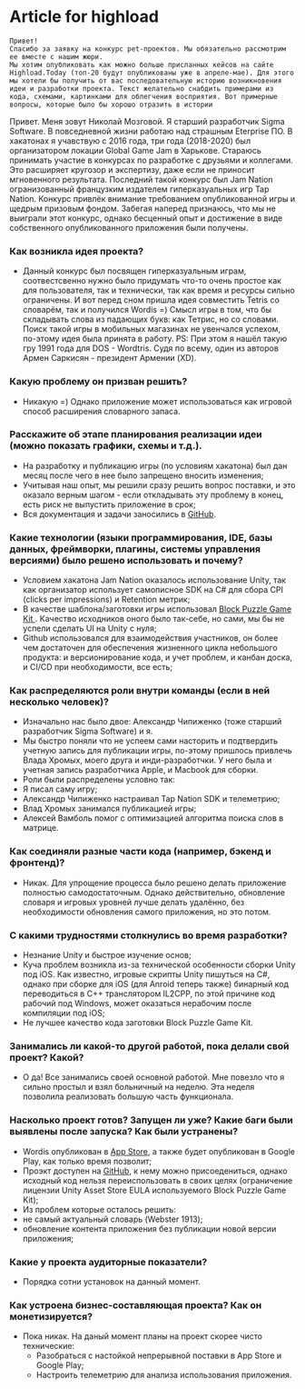 # Article for highload

```
Привет!
Спасибо за заявку на конкурс pet-проектов. Мы обязательно рассмотрим ее вместе с нашим жюри.
Мы хотим опубликовать как можно больше присланных кейсов на сайте Highload.Today (топ-20 будут опубликованы уже в апреле-мае). Для этого мы хотели бы получить от вас последовательную историю возникновения идеи и разработки проекта. Текст желательно снабдить примерами из кода, схемами, картинками для облегчения восприятия. Вот примерные вопросы, которые было бы хорошо отразить в истории
```

Привет. Меня зовут Николай Мозговой.
Я старший разработчик Sigma Software. В повседневной жизни работаю над страшным Eterprise ПО.
В хакатонах я учавствую с 2016 года, три года (2018-2020) был организатором локации Global Game Jam в Харькове.
Стараюсь принимать участие в конкурсах по разработке с друзьями и коллегами. Это расширяет кругозор и экспертизу, даже если не приносит мгновенного результата.
Последний такой конкурс был Jam Nation огранизованный французким издателем гиперказуальных игр Tap Nation.
Конкурс привлёк внимание требованием опубликованной игры и щедрым призовым фондом.
Забегая наперед признаюсь, что мы не выиграли этот конкурс, однако бесценный опыт и достижение в виде собственного опубликованного приложения были получены.

### Как возникла идея проекта?
- Данный конкурс был посвящен гиперказуальным играм, соотвестсвенно нужно было придумать что-то очень простое как для пользователя, так и технически, так как время и ресурсы сильно ограничены. И вот перед сном пришла идея совместить Tetris со словарём, так и получился Wordis =)
Смысл игры в том, что бы складывать слова из падающих букв: как Тетрис, но со словами.
Поиск такой игры в мобильных магазинах не увенчался успехом, по-этому идея была принята в работу.
PS: При этом я нашёл такую гру 1991 года для DOS - Wordtris. Судя по всему, один из авторов Армен Саркисян - президент Армении (XD).

### Какую проблему он призван решить?
- Никакую =) Однако приложение может использоваться как игровой способ расширения словарного запаса.
### Расскажите об этапе планирования реализации идеи (можно показать графики, схемы и т.д.).
- На разработку и публикацию игры (по условиям хакатона) был дан месяц после чего в нее было запрещено вносить изменения;
- Учитывая наш опыт, мы решили сразу решить вопрос поставки, и это оказало верным шагом - если откладывать эту проблему в конец, есть риск не выпустить приложение в срок;
- Вся документация и задачи заносились в [GitHub](https://github.com/NicklausBrain/wordis-unity).
### Какие технологии (языки программирования, IDE, базы данных, фреймворки, плагины, системы управления версиями) было решено использовать и почему?
- Условием хакатона Jam Nation оказалось использование Unity, так как организатор использует самописное SDK на C# для сбора CPI (clicks per impressions) и Retention метрик;
- В качестве шаблона/заготовки игры использовал [Block Puzzle Game Kit ](https://assetstore.unity.com/packages/templates/packs/block-puzzle-game-kit-ready-to-publish-fun-mobile-game-162436#content). Качество исходников оного было так-себе, но сами, мы бы не успели сделать UI на Unity с нуля;
- Github использовался для взаимодействия участников, он более чем достаточен для обеспечения жизненного цикла небольшого продукта: и версионирование кода, и учет проблем, и канбан доска, и CI/CD при необходимости, все есть;
### Как распределяются роли внутри команды (если в ней несколько человек)?
- Изначально нас было двое: Александр Чипиженко (тоже старший разработчик Sigma Software) и я.
- Мы быстро поняли что не успеем сами насторить и подтвердить учетную запись для публикации игры, по-этому пришлось привлечь Влада Хромых, моего друга и инди-разработчки. У него была и учетная запись разработчика Apple, и Macbook для сборки.
- Роли были распределены условно так:
 - Я писал саму игру;
 - Александр Чипиженко настраивал Tap Nation SDK и телеметрию;
 - Влад Хромых занимался публикацией игры;
 - Алексей Вамболь помог с оптимизацией алгоритма поиска слов в матрице.
### Как соединяли разные части кода (например, бэкенд и фронтенд)?
- Никак. Для упрощение процесса было решено делать приложение полностью самодостаточным. Однако действительно, обновление словаря и игровых уровней лучше делать удалённо, без необходимости обновления самого приложения, но это потом.
### С какими трудностями столкнулись во время разработки?
- Незнание Unity и быстрое изучение основ;
- Куча проблем возникла из-за технической особенности сборки Unity под iOS. Как известно, игровые скрипты Unity пишуться на C#, однако при сборке для iOS (для Anroid теперь также) бинарный код переводиться в C++ транслятором IL2CPP, по этой причине код рабочий под Windows, может оказаться нерабочим после компиляции под iOS;
- Не лучшее качество кода заготовки Block Puzzle Game Kit.
### Занимались ли какой-то другой работой, пока делали свой проект? Какой?
- О да! Все занимались своей основной работой. Мне повезло что я сильно простыл и взял больничный на неделю. Эта неделя позволила реализовать большую часть функционала.
### Насколько проект готов? Запущен ли уже? Какие баги были выявлены после запуска? Как были устранены?
- Wordis опубликован в [App Store](https://apps.apple.com/ua/app/wordis-puzzle/id1548679723), а также будет опубликован в Google Play, как только время позволит;
- Проэкт доступен на [GitHub](https://github.com/NicklausBrain/wordis-unity), к нему можно присоедениться, однако исходный код нельзя переиспользовать в своих целях (ограничение лицензии Unity Asset Store EULA используемого Block Puzzle Game Kit);
- Из проблем которые осталось решить:
 - не самый актуальный словарь (Webster 1913);
 - обновление контента приложения без публикации новой версии приложения;
### Какие у проекта аудиторные показатели?
- Порядка сотни установок на данный момент.
### Как устроена бизнес-составляющая проекта? Как он монетизируется?
- Пока никак. На даный момент планы на проект скорее чисто технические:
  - Разобраться с настойкой непрерывной поставки в App Store и Google Play;
  - Настроить телеметрию для анализа использования приложения.